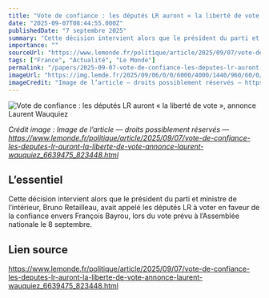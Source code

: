 ```yaml
---
title: "Vote de confiance : les députés LR auront « la liberté de vote », annonce Laurent Wauquiez"
date: "2025-09-07T08:44:55.000Z"
publishedDate: "7 septembre 2025"
summary: "Cette décision intervient alors que le président du parti et ministre de l’intérieur, Bruno Retailleau, avait appelé les députés LR à voter en faveur de la confiance envers François Bayrou, lors du vote prévu à l’Assemblée nationale le 8 septembre."
importance: ""
sourceUrl: "https://www.lemonde.fr/politique/article/2025/09/07/vote-de-confiance-les-deputes-lr-auront-la-liberte-de-vote-annonce-laurent-wauquiez_6639475_823448.html"
tags: ["France", "Actualité", "Le Monde"]
permalink: "/papers/2025-09-07-vote-de-confiance-les-deputes-lr-auront-la-liberte-de-vote-annonce-laurent-wauquiez"
imageUrl: "https://img.lemde.fr/2025/09/06/0/0/6000/4000/1440/960/60/0/e40c32a_ftp-import-images-1-ch4a6lo2ev5d-5810338-01-06.jpg"
imageCredit: "Image de l’article — droits possiblement réservés — https://www.lemonde.fr/politique/article/2025/09/07/vote-de-confiance-les-deputes-lr-auront-la-liberte-de-vote-annonce-laurent-wauquiez_6639475_823448.html"
---
```


![Vote de confiance : les députés LR auront « la liberté de vote », annonce Laurent Wauquiez](https://img.lemde.fr/2025/09/06/0/0/6000/4000/1440/960/60/0/e40c32a_ftp-import-images-1-ch4a6lo2ev5d-5810338-01-06.jpg)

*Crédit image : Image de l’article — droits possiblement réservés — https://www.lemonde.fr/politique/article/2025/09/07/vote-de-confiance-les-deputes-lr-auront-la-liberte-de-vote-annonce-laurent-wauquiez_6639475_823448.html*

## L’essentiel

Cette décision intervient alors que le président du parti et ministre de l’intérieur, Bruno Retailleau, avait appelé les députés LR à voter en faveur de la confiance envers François Bayrou, lors du vote prévu à l’Assemblée nationale le 8 septembre.

## Lien source

https://www.lemonde.fr/politique/article/2025/09/07/vote-de-confiance-les-deputes-lr-auront-la-liberte-de-vote-annonce-laurent-wauquiez_6639475_823448.html
